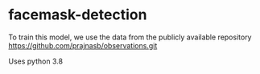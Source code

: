 # facemask-detection

To train this model, we use the data from the publicly available repository https://github.com/prajnasb/observations.git

Uses python 3.8